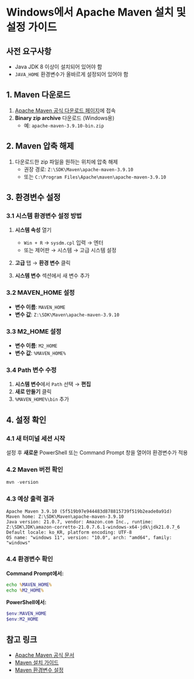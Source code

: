 # Windows에서 Apache Maven 설치 및 설정 가이드

## 사전 요구사항

- Java JDK 8 이상이 설치되어 있어야 함
- `JAVA_HOME` 환경변수가 올바르게 설정되어 있어야 함

## 1. Maven 다운로드

1. [Apache Maven 공식 다운로드 페이지](https://maven.apache.org/download.cgi)에 접속
2. **Binary zip archive** 다운로드 (Windows용)
   - 예: `apache-maven-3.9.10-bin.zip`

## 2. Maven 압축 해제

1. 다운로드한 zip 파일을 원하는 위치에 압축 해제
   - 권장 경로: `Z:\SDK\Maven\apache-maven-3.9.10`
   - 또는 `C:\Program Files\Apache\maven\apache-maven-3.9.10`

## 3. 환경변수 설정

### 3.1 시스템 환경변수 설정 방법

1. **시스템 속성** 열기
   - `Win + R` → `sysdm.cpl` 입력 → 엔터
   - 또는 제어판 → 시스템 → 고급 시스템 설정

2. **고급** 탭 → **환경 변수** 클릭

3. **시스템 변수** 섹션에서 새 변수 추가

### 3.2 MAVEN_HOME 설정

- **변수 이름**: `MAVEN_HOME`
- **변수 값**: `Z:\SDK\Maven\apache-maven-3.9.10`

### 3.3 M2_HOME 설정

- **변수 이름**: `M2_HOME`
- **변수 값**: `%MAVEN_HOME%`

### 3.4 Path 변수 수정

1. **시스템 변수**에서 `Path` 선택 → **편집**
2. **새로 만들기** 클릭
3. `%MAVEN_HOME%\bin` 추가

## 4. 설정 확인

### 4.1 새 터미널 세션 시작

설정 후 **새로운** PowerShell 또는 Command Prompt 창을 열어야 환경변수가 적용

### 4.2 Maven 버전 확인

```powershell
mvn -version
```

### 4.3 예상 출력 결과

```
Apache Maven 3.9.10 (5f519b97e944483d878815739f519b2eade0a91d)
Maven home: Z:\SDK\Maven\apache-maven-3.9.10
Java version: 21.0.7, vendor: Amazon.com Inc., runtime: Z:\SDK\JDK\amazon-corretto-21.0.7.6.1-windows-x64-jdk\jdk21.0.7_6
Default locale: ko_KR, platform encoding: UTF-8
OS name: "windows 11", version: "10.0", arch: "amd64", family: "windows"
```

### 4.4 환경변수 확인

**Command Prompt에서:**
```cmd
echo %MAVEN_HOME%
echo %M2_HOME%
```

**PowerShell에서:**
```powershell
$env:MAVEN_HOME
$env:M2_HOME
```

## 참고 링크

- [Apache Maven 공식 문서](https://maven.apache.org/guides/getting-started/)
- [Maven 설치 가이드](https://maven.apache.org/install.html)
- [Maven 환경변수 설정](https://maven.apache.org/configure.html)